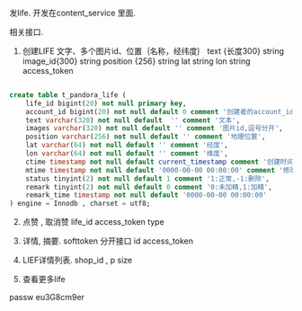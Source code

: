 ###

发life.
开发在content_service 里面.

相关接口.
1. 创建LIFE 
   文字、多个图片id、位置｛名称，经纬度｝
   text {长度300} string
   image_id{300} string
   position {256}  string
   lat  string
   lon  string
   access_token 
```sql

create table t_pandora_life (
    life_id bigint(20) not null primary key,
    account_id bigint(20) not null default 0 comment '创建者的account_id',
    text varchar(320) not null default  '' comment '文本',
    images varchar(320) not null default '' comment '图片id,逗号分开',
    position varchar(256) not null default '' comment '地理位置',
    lat varchar(64) not null default '' comment '经度',
    lon varchar(64) not null default '' comment '维度',
    ctime timestamp not null default current_timestamp comment '创建时间', 
    mtime timestamp not null default '0000-00-00 00:00:00' comment '修改时间',
    status tinyint(2) not null default 1 comment '1:正常,-1:删除',
    remark tinyint(2) not null default 0 comment '0:未加精,1:加精',
    remark_time timestamp not null default '0000-00-00 00:00:00'
) engine = Innodb , charset = utf8;


```

2. 点赞 , 取消赞
    life_id
    access_token
    type

3. 详情, 摘要. softtoken 分开接口
    id
    access_token 

4. LIEF详情列表.
    shop_id ,
    p
    size

5. 查看更多life
   
passw
eu3G8cm9er
